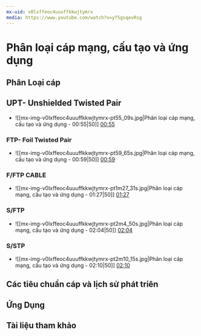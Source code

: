 ```yaml
---
mx-uid: v0lxffeoc4uuuffkkwjtymrx
media: https://www.youtube.com/watch?v=yf5gsqevRsg
---
```

# Phân loại cáp mạng, cấu tạo và ứng dụng

## Phân Loại cáp

## UPT- Unshielded Twisted Pair

- ![[mx-img-v0lxffeoc4uuuffkkwjtymrx-pt55_09s.jpg|Phân loại cáp mạng, cấu tạo và ứng dụng - 00:55|50]] [00:55](https://www.youtube.com/watch?v=yf5gsqevRsg#t=00:55.09) 

### FTP- Foil Twisted Pair


- ![[mx-img-v0lxffeoc4uuuffkkwjtymrx-pt59_65s.jpg|Phân loại cáp mạng, cấu tạo và ứng dụng - 00:59|50]] [00:59](https://www.youtube.com/watch?v=yf5gsqevRsg#t=00:59.65) 

### F/FTP CABLE


- ![[mx-img-v0lxffeoc4uuuffkkwjtymrx-pt1m27_31s.jpg|Phân loại cáp mạng, cấu tạo và ứng dụng - 01:27|50]] [01:27](https://www.youtube.com/watch?v=yf5gsqevRsg#t=01:27.31) 

### S/FTP 


- ![[mx-img-v0lxffeoc4uuuffkkwjtymrx-pt2m4_50s.jpg|Phân loại cáp mạng, cấu tạo và ứng dụng - 02:04|50]] [02:04](https://www.youtube.com/watch?v=yf5gsqevRsg#t=02:04.50) 
### S/STP 


- ![[mx-img-v0lxffeoc4uuuffkkwjtymrx-pt2m10_15s.jpg|Phân loại cáp mạng, cấu tạo và ứng dụng - 02:10|50]] [02:10](https://www.youtube.com/watch?v=yf5gsqevRsg#t=02:10.15) 





## Các tiêu chuẩn cáp và lịch sử phát triên
## Ứng Dụng
## Tài liệu tham khảo